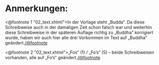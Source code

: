 Anmerkungen:
============

<@footnote 1 "02_text.xhtml">In der Vorlage steht „Budda“. Da diese
Schreibweise auch in der damaligen Zeit schon falsch war und weiterhin diese
Schreibweise in der späteren Auflage richtig zu „Buddha“ korrigiert wurde,
haben wir auch hier alle drei Vorkommen im Text auf „Buddha“
geändert.</@footnote>

<@footnote 2 "02_text.xhtml">„Fos“ (1) / „Fo’s“ (5) – beide Schreibweisen
vorhanden, alle auf „Fo’s“ geändert.</@footnote>

